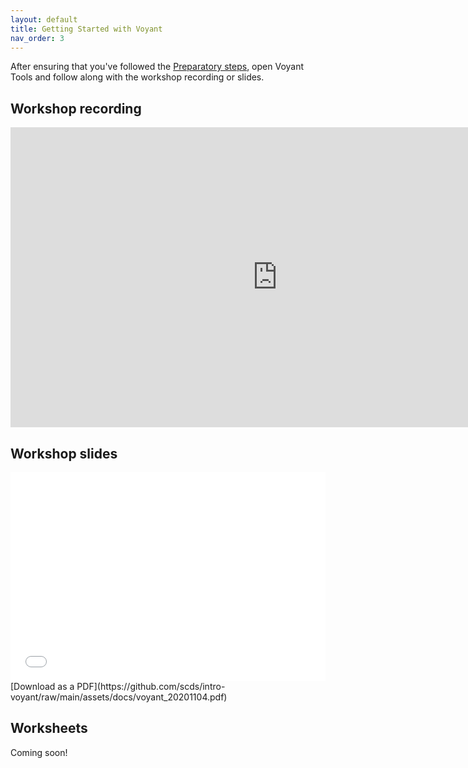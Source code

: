 ```yaml
---
layout: default
title: Getting Started with Voyant
nav_order: 3
---
```


After ensuring that you've followed the [Preparatory steps](preparation), open Voyant Tools and follow along with the workshop recording or slides. 

## Workshop recording

<iframe height="480" width="853" allowfullscreen frameborder=0 src="https://echo360.ca/media/cf61730c-a57a-4591-aeef-a4abf37a78ec/public?autoplay=false&automute=false"></iframe>
<!--View the original [here](https://echo360.ca/media/cf61730c-a57a-4591-aeef-a4abf37a78ec/public).-->

## Workshop slides
<div style="position:relative;padding-top:66.25%;">
<iframe src="//docs.google.com/viewer?url=https://github.com/scds/intro-voyant/raw/main/assets/docs/voyant_20201104.pdf?dl=0&hl=en_US&embedded=true" class="gde-frame" style="position:absolute;top:0;left:0;width:100%;height:100%;border:none;" scrolling="no"></iframe>
</div>
[Download as a PDF](https://github.com/scds/intro-voyant/raw/main/assets/docs/voyant_20201104.pdf)
<br>

## Worksheets
Coming soon!
